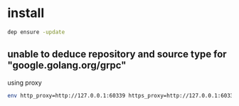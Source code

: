 # install

```bash
dep ensure -update
```

## unable to deduce repository and source type for "google.golang.org/grpc"

using proxy
```bash
env http_proxy=http://127.0.0.1:60339 https_proxy=http://127.0.0.1:60339 dep ensure
```